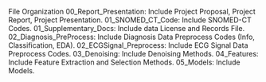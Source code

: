 File Organization
  00_Report_Presentation: Include Project Proposal, Project Report, Project Presentation.
  01_SNOMED_CT_Code: Include SNOMED-CT Codes.
  01_Supplementary_Docs: Include data License and Records File.
  02_Diagnosis_PreProcess: Include Diagnosis Data Preprocess Codes (Info, Classification, EDA).
  02_ECGSignal_Preprocess: Include ECG Signal Data Preprocess Codes.
  03_Denoising: Include Denoising Methods.
  04_Features: Include Feature Extraction and Selection Methods.
  05_Models: Include Models.
